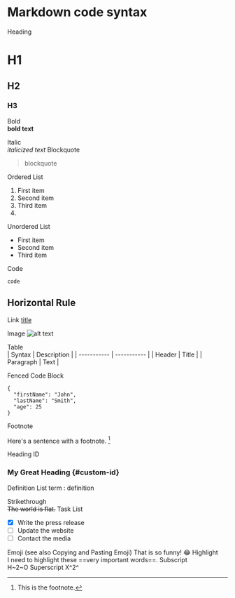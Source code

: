 # Markdown code syntax

Heading	
# H1
## H2
### H3

Bold	
**bold text**

Italic	
*italicized text*
Blockquote	
> blockquote

Ordered List
1. First item
2. Second item
3. Third item
4. 
Unordered List
- First item
- Second item
- Third item
  
Code

`code`

Horizontal Rule
---

Link	[title](https://www.example.com)

Image	![alt text](image.jpg)

Table	
| Syntax | Description |
| ----------- | ----------- |
| Header | Title |
| Paragraph | Text |

Fenced Code Block	
```
{
  "firstName": "John",
  "lastName": "Smith",
  "age": 25
}
```
Footnote	

Here's a sentence with a footnote. [^1]
[^1]: This is the footnote.

Heading ID	
### My Great Heading {#custom-id}

Definition List	
term
: definition

Strikethrough	
~~The world is flat.~~
Task List	
- [x] Write the press release
- [ ] Update the website
- [ ] Contact the media
      
Emoji
(see also Copying and Pasting Emoji)	That is so funny! :joy:
Highlight	
I need to highlight these ==very important words==.
Subscript	
H~2~O
Superscript	
X^2^
